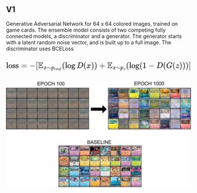 
## V1
Generative Adversarial Network for 64 x 64 colored images, trained on game cards. The ensemble model consists of two competing fully connected models, a discriminator and a generator. The generator starts with a latent random noise vector, and is built up to a full image. The discriminator uses BCELoss 


<div style="display:flex;justify-content:center;align-items:center">

![image info](./examples/V1/loss_formula.png)

</div>

![image info](./examples/V1/V1.png)

